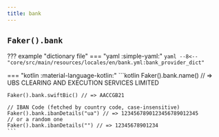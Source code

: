 ```yaml
---
title: bank
---
```


## `Faker().bank`

??? example "dictionary file"
    === "yaml :simple-yaml:"
        ```yaml
        --8<-- "core/src/main/resources/locales/en/bank.yml:bank_provider_dict"
        ```

=== "kotlin :material-language-kotlin:"
    ```kotlin
    Faker().bank.name() // => UBS CLEARING AND EXECUTION SERVICES LIMITED

    Faker().bank.swiftBic() // => AACCGB21

    // IBAN Code (fetched by country code, case-insensitive)
    Faker().bank.ibanDetails("ua") // => 1234567890123456789012345
    // or a random one
    Faker().bank.ibanDetails("") // => 12345678901234
    ```
